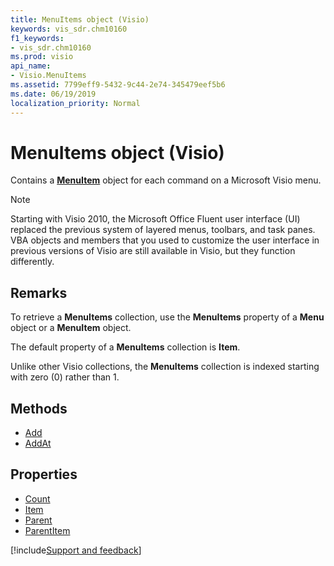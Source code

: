 ```yaml
---
title: MenuItems object (Visio)
keywords: vis_sdr.chm10160
f1_keywords:
- vis_sdr.chm10160
ms.prod: visio
api_name:
- Visio.MenuItems
ms.assetid: 7799eff9-5432-9c44-2e74-345479eef5b6
ms.date: 06/19/2019
localization_priority: Normal
---
```



# MenuItems object (Visio)

Contains a **[MenuItem](Visio.MenuItem.md)** object for each command on a Microsoft Visio menu.

> [!NOTE] 
> Starting with Visio 2010, the Microsoft Office Fluent user interface (UI) replaced the previous system of layered menus, toolbars, and task panes. VBA objects and members that you used to customize the user interface in previous versions of Visio are still available in Visio, but they function differently.

## Remarks

To retrieve a **MenuItems** collection, use the **MenuItems** property of a **Menu** object or a **MenuItem** object.

The default property of a **MenuItems** collection is **Item**.

Unlike other Visio collections, the **MenuItems** collection is indexed starting with zero (0) rather than 1.

## Methods

-  [Add](Visio.MenuItems.Add.md)
-  [AddAt](Visio.MenuItems.AddAt.md)

## Properties

-  [Count](Visio.MenuItems.Count.md)
-  [Item](Visio.MenuItems.Item.md)
-  [Parent](Visio.MenuItems.Parent.md)
-  [ParentItem](Visio.MenuItems.ParentItem.md)


[!include[Support and feedback](~/includes/feedback-boilerplate.md)]